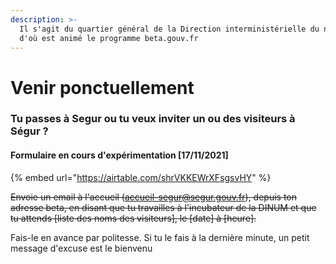 ```yaml
---
description: >-
  Il s'agit du quartier général de la Direction interministérielle du numérique
  d'où est animé le programme beta.gouv.fr
---
```


# Venir ponctuellement

### Tu passes à Segur ou tu veux inviter un ou des visiteurs à Ségur ?

#### Formulaire en cours d'expérimentation \[17/11/2021]

{% embed url="https://airtable.com/shrVKKEWrXFsgsvHY" %}

~~Envoie un email à l'accueil (accueil-segur@segur.gouv.fr), depuis ton adresse beta, en disant que tu travailles à l'incubateur de la DINUM et que tu attends \[liste des noms des visiteurs], le \[date] à \[heure].~~

Fais-le en avance par politesse. Si tu le fais à la dernière minute, un petit message d'excuse est le bienvenu

###
